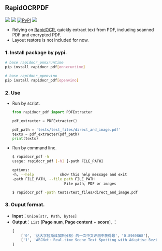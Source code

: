 ## RapidOCRPDF
<p>
    <a href=""><img src="https://img.shields.io/badge/Python->=3.6,<3.12-aff.svg"></a>
    <a href=""><img src="https://img.shields.io/badge/OS-Linux%2C%20Win%2C%20Mac-pink.svg"></a>
    <a href="https://pypi.org/project/rapidocr-pdf/"><img alt="PyPI" src="https://img.shields.io/pypi/v/rapidocr-pdf"></a>
    <a href="https://pepy.tech/project/rapidocr-pdf"><img src="https://static.pepy.tech/personalized-badge/rapidocr-pdf?period=total&units=abbreviation&left_color=grey&right_color=blue&left_text=Downloads"></a>
</p>

- Relying on [RapidOCR](https://github.com/RapidAI/RapidOCR), quickly extract text from PDF, including scanned PDF and encrypted PDF.
- Layout restore is not included for now.


### 1. Install package by pypi.
   ```bash
   # base rapidocr_onnxruntime
   pip install rapidocr_pdf[onnxruntime]

   # base rapidocr_openvino
   pip install rapidocr_pdf[openvino]
   ```

### 2. Use
- Run by script.
    ```python
    from rapidocr_pdf import PDFExtracter

    pdf_extracter = PDFExtracter()

    pdf_path = 'tests/test_files/direct_and_image.pdf'
    texts = pdf_extracter(pdf_path)
    print(texts)
    ```
- Run by command line.
    ```bash
    $ rapidocr_pdf -h
    usage: rapidocr_pdf [-h] [-path FILE_PATH]

    options:
    -h, --help            show this help message and exit
    -path FILE_PATH, --file_path FILE_PATH
                            File path, PDF or images

    $ rapidocr_pdf -path tests/test_files/direct_and_image.pdf
    ```
### 3. Ouput format.
   - **Input**：`Union[str, Path, bytes]`
   - **Output**：`List` \[**Page num**, **Page content** + **score**\], ：
       ```python
       [
           ['0', '达大学拉斯维加斯分校）的一次中文评测中获得最', '0.8969868'],
           ['1', 'ABCNet: Real-time Scene Text Spotting with Adaptive Bezier-Curve Network∗\nYuliang Liu‡†', '0.8969868'],
       ]
       ```
